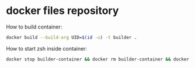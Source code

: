# docker files repository

How to build container:
``` sh
docker build --build-arg UID=$(id -u) -t builder .
```

How to start zsh inside container:
``` sh
docker stop builder-container && docker rm builder-container && docker run --user builder --mount type=bind,source=${HOME}/veego,destination=/home/builder/veego -it --name builder-container builder /usr/bin/zsh
```
